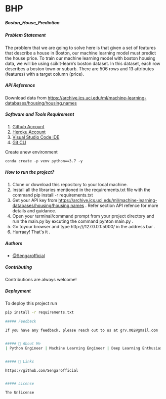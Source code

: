 # BHP

##### Boston_House_Prediction

##### Problem Statement 

The problem that we are going to solve here is that given a set of features that describe a house in Boston, our machine learning model must predict the house price. To train our machine learning model with boston housing data, we will be using scikit-learn’s boston dataset. In this dataset, each row describes a boston town or suburb. There are 506 rows and 13 attributes (features) with a target column (price).

##### API Reference 
Download data from https://archive.ics.uci.edu/ml/machine-learning-databases/housing/housing.names
##### Software and Tools Requirement 

1. [Github Account](https://github.com)
2. [Heroku Account](https://heroku.com)
3. [Visual Studio Code IDE](https://code.visualstudio.com)
4. [Git CLI](https://git-scm.com/download/win)

Create anew environment 

```
conda create -p venv python==3.7 -y
```

##### How to run the project?

1. Clone or download this repository to your local machine.
2. Install all the libraries mentioned in the requirements.txt file with the command pip install -r requirements.txt 
3. Get your API key from https://archive.ics.uci.edu/ml/machine-learning-databases/housing/housing.names . Refer section API refence for more details and guidance. 
4. Open your terminal/command prompt from your project directory and run the main.py by excuting the command pyhton main.py .
6. Go toyour browser and type http:///127.0.0.1:5000/ in the address bar .
6. Hurraay! That's it . 

##### Authors

- [@Sengarofficial](https://www.github.com/Sengarofficial)

##### Contributing

Contributions are always welcome!


##### Deployment

To deploy this project run

```bash
pip install -r requirements.txt

##### Feedback

If you have any feedback, please reach out to us at grv.m02@gmail.com


##### 🚀 About Me
| Python Engineer | Machine Learning Engineer | Deep Learning Enthusiasts | Analyst | Electrical & Electronics Engineer | On the Way to Full Stack Developer....


##### 🔗 Links

https://github.com/Sengarofficial 


##### License 

The Unlicense 
